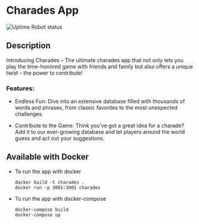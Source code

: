 # Charades App

![Uptime Robot status](https://img.shields.io/uptimerobot/status/m795372744-caee246b8a723092c0dd9c0f)

## Description
Introducing Charades – The ultimate charades app that not only lets you play the time-honored game with friends and family but also offers a unique twist – the power to contribute!

### Features:

- Endless Fun: Dive into an extensive database filled with thousands of words and phrases, from classic favorites to the most unexpected challenges.

- Contribute to the Game: Think you’ve got a great idea for a charade? Add it to our ever-growing database and let players around the world guess and act out your suggestions.

## Available with Docker
- To run the app with docker
  ```
  docker build -t charades .
  docker run -p 3001:3001 charades
  ```
- To run the app with docker-compose
  ```
  docker-compose build
  docker-compose up
  ```

